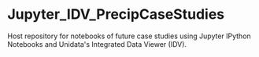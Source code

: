 # Jupyter_IDV_PrecipCaseStudies
Host repository for notebooks of future case studies using Jupyter IPython Notebooks and Unidata's Integrated Data Viewer (IDV). 

